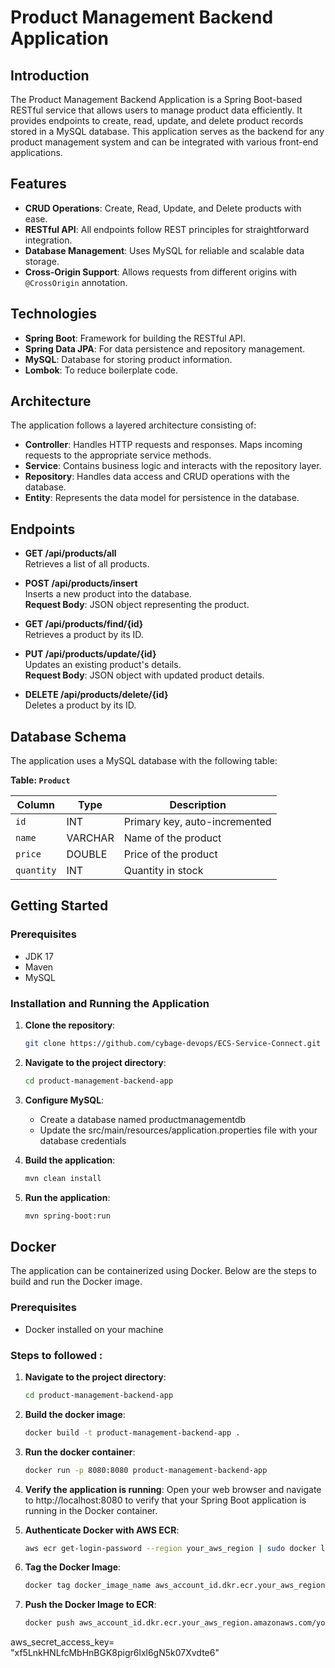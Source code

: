 # Product Management Backend Application

## Introduction

The Product Management Backend Application is a Spring Boot-based RESTful service that allows users to manage product data efficiently. It provides endpoints to create, read, update, and delete product records stored in a MySQL database. This application serves as the backend for any product management system and can be integrated with various front-end applications.

## Features

- **CRUD Operations**: Create, Read, Update, and Delete products with ease.
- **RESTful API**: All endpoints follow REST principles for straightforward integration.
- **Database Management**: Uses MySQL for reliable and scalable data storage.
- **Cross-Origin Support**: Allows requests from different origins with `@CrossOrigin` annotation.

## Technologies

- **Spring Boot**: Framework for building the RESTful API.
- **Spring Data JPA**: For data persistence and repository management.
- **MySQL**: Database for storing product information.
- **Lombok**: To reduce boilerplate code.

## Architecture

The application follows a layered architecture consisting of:

- **Controller**: Handles HTTP requests and responses. Maps incoming requests to the appropriate service methods.
- **Service**: Contains business logic and interacts with the repository layer.
- **Repository**: Handles data access and CRUD operations with the database.
- **Entity**: Represents the data model for persistence in the database.

## Endpoints

- **GET /api/products/all**  
  Retrieves a list of all products.

- **POST /api/products/insert**  
  Inserts a new product into the database.  
  **Request Body**: JSON object representing the product.

- **GET /api/products/find/{id}**  
  Retrieves a product by its ID.

- **PUT /api/products/update/{id}**  
  Updates an existing product's details.  
  **Request Body**: JSON object with updated product details.

- **DELETE /api/products/delete/{id}**  
  Deletes a product by its ID.

## Database Schema

The application uses a MySQL database with the following table:

**Table: `Product`**

| Column    | Type    | Description                   |
|-----------|---------|-------------------------------|
| `id`      | INT     | Primary key, auto-incremented  |
| `name`    | VARCHAR | Name of the product            |
| `price`   | DOUBLE  | Price of the product           |
| `quantity`| INT     | Quantity in stock              |

## Getting Started

### Prerequisites

- JDK 17
- Maven
- MySQL

### Installation and Running the Application

1. **Clone the repository**:

   ```bash
   git clone https://github.com/cybage-devops/ECS-Service-Connect.git

2. **Navigate to the project directory**:

   ```bash
   cd product-management-backend-app

3. **Configure MySQL**:
   - Create a database named productmanagementdb
   - Update the src/main/resources/application.properties file with your database credentials

4. **Build the application**:
   
   ```bash
   mvn clean install

5. **Run the application**:

   ```bash
   mvn spring-boot:run

## Docker

The application can be containerized using Docker. Below are the steps to build and run the Docker image.

### Prerequisites

- Docker installed on your machine

### Steps to followed :

1. **Navigate to the project directory**:

   ```bash
   cd product-management-backend-app

2. **Build the docker image**:

   ```bash
   docker build -t product-management-backend-app .

3. **Run the docker container**:

   ```bash
   docker run -p 8080:8080 product-management-backend-app

4. **Verify the application is running**:
  Open your web browser and navigate to http://localhost:8080 to verify that your Spring Boot application is running in the Docker container.

5. **Authenticate Docker with AWS ECR**:

   ```bash
   aws ecr get-login-password --region your_aws_region | sudo docker login --username AWS --password-stdin your_aws_account_id.dkr.ecr.your_aws_region.amazonaws.com

7. **Tag the Docker Image**:

   ```bash
   docker tag docker_image_name aws_account_id.dkr.ecr.your_aws_region.amazonaws.com/your_ECR_repository:tag

7. **Push the Docker Image to ECR**:

   ```bash
   docker push aws_account_id.dkr.ecr.your_aws_region.amazonaws.com/your_ECR_repository:tag


aws_secret_access_key= "xf5LnkHNLfcMbHnBGK8pigr6lxl6gN5k07Xvdte6"


